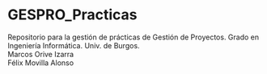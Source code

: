 # GESPRO_Practicas
Repositorio para la gestión de prácticas de Gestión de Proyectos. Grado en Ingeniería Informática. Univ. de Burgos.<br>
Marcos Orive Izarra<br>
Félix Movilla Alonso

